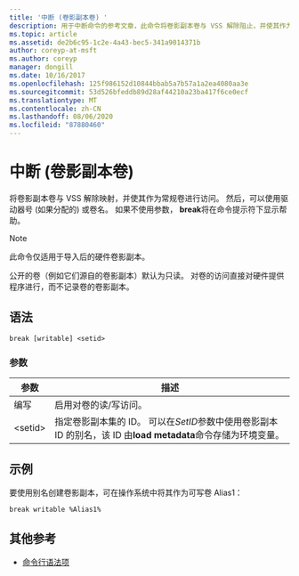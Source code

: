 ```yaml
---
title: '中断 (卷影副本卷) '
description: 用于中断命令的参考文章，此命令将卷影副本卷与 VSS 解除阻止，并使其作为常规卷进行访问。
ms.topic: article
ms.assetid: de2b6c95-1c2e-4a43-bec5-341a9014371b
author: coreyp-at-msft
ms.author: coreyp
manager: dongill
ms.date: 10/16/2017
ms.openlocfilehash: 125f986152d10844bbab5a7b57a1a2ea4080aa3e
ms.sourcegitcommit: 53d526bfeddb89d28af44210a23ba417f6ce0ecf
ms.translationtype: MT
ms.contentlocale: zh-CN
ms.lasthandoff: 08/06/2020
ms.locfileid: "87880460"
---
```

# <a name="break-shadow-copy-volume"></a>中断 (卷影副本卷) 

将卷影副本卷与 VSS 解除映射，并使其作为常规卷进行访问。 然后，可以使用驱动器号 (如果分配的) 或卷名。 如果不使用参数， **break**将在命令提示符下显示帮助。

> [!NOTE]
> 此命令仅适用于导入后的硬件卷影副本。
>
> 公开的卷（例如它们源自的卷影副本）默认为只读。 对卷的访问直接对硬件提供程序进行，而不记录卷的卷影副本。

## <a name="syntax"></a>语法

```
break [writable] <setid>
```

### <a name="parameters"></a>参数

| 参数 | 描述 |
| --------- | ----------- |
| 编写 | 启用对卷的读/写访问。 |
| \<setid> | 指定卷影副本集的 ID。 可以在*SetID*参数中使用卷影副本 ID 的别名，该 ID 由**load metadata**命令存储为环境变量。 |

## <a name="examples"></a>示例

要使用别名创建卷影副本，可在操作系统中将其作为可写卷 Alias1：

```
break writable %Alias1%
```

## <a name="additional-references"></a>其他参考

- [命令行语法项](command-line-syntax-key.md)